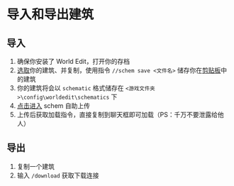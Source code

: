 # 导入和导出建筑

## 导入
1. 确保你安装了 World Edit，打开你的存档
2. [选取](../we/selections)你的建筑、并复制，使用指令 `//schem save <文件名>` 储存你在[剪贴板](../we/commands#剪贴板命令)中的建筑
3. 你的建筑将会以 `schematic` 格式储存在 `<游戏文件夹>\config\worldedit\schematics` 下
4. [点击进入](https://www.sencraft.top/fawe/) schem 自助上传
5. 上传后获取加载指令，直接复制到聊天框即可加载（PS：千万不要泄露给他人）


## 导出
1. 复制一个建筑
2. 输入 `/download` 获取下载连接